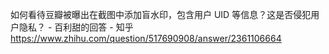 如何看待豆瓣被曝出在截图中添加盲水印，包含用户 UID 等信息？这是否侵犯用户隐私？ - 百利甜的回答 - 知乎
https://www.zhihu.com/question/517690908/answer/2361106664
